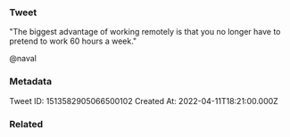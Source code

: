 ### Tweet
"The biggest advantage of working remotely is that you no longer have to pretend to work 60 hours a week."

@naval

### Metadata
Tweet ID: 1513582905066500102
Created At: 2022-04-11T18:21:00.000Z

### Related

